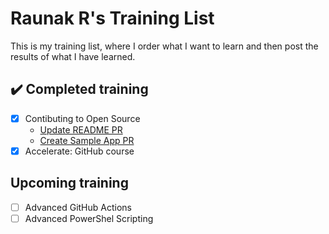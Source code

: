# Raunak R's Training List
This is my training list, where I order what I want to learn and then post the results of what I have learned.

## ✔️ Completed training
- [x] Contibuting to Open Source
    - [Update README PR]()
    - [Create Sample App PR]()
- [x] Accelerate: GitHub course

## Upcoming training
- [ ] Advanced GitHub Actions
- [ ] Advanced PowerShel Scripting

